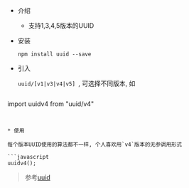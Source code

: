 * 介绍

  * 支持1,3,4,5版本的UUID
  
* 安装

  ```shell
  npm install uuid --save
  ```

* 引入

  `uuid/[v1|v3|v4|v5] `, 可选择不同版本, 如
  
  ```shell
import uuidv4 from "uuid/v4"
  ```
  

* 使用

  每个版本UUID使用的算法都不一样, 个人喜欢用`v4`版本的无参调用形式

  ```javascript
  uuidv4();
  ```

> 参考[uuid](https://www.npmjs.com/package/uuid)